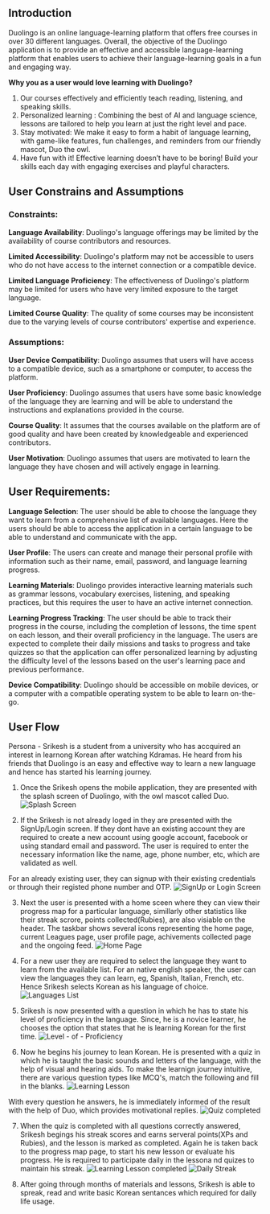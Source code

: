 ## Introduction
Duolingo is an online language-learning platform that offers free courses in over 30 different languages. Overall, the objective of the Duolingo application is to provide an effective and accessible language-learning platform that enables users to achieve their language-learning goals in a fun and engaging way.

**Why you as a user would love learning with Duolingo?**
1. Our courses effectively and efficiently teach reading, listening, and speaking skills.
2. Personalized learning : Combining the best of AI and language science, lessons are tailored to help you learn at just the right level and pace.
3. Stay motivated: We make it easy to form a habit of language learning, with game-like features, fun challenges, and reminders from our friendly mascot, Duo the owl.
4. Have fun with it! Effective learning doesn’t have to be boring! Build your skills each day with engaging exercises and playful characters.

## User Constrains and Assumptions
### Constraints:
**Language Availability**: Duolingo's language offerings may be limited by the availability of course contributors and resources.

**Limited Accessibility**: Duolingo's platform may not be accessible to users who do not have access to the internet connection or a compatible device.

**Limited Language Proficiency**: The effectiveness of Duolingo's platform may be limited for users who have very limited exposure to the target language.

**Limited Course Quality**: The quality of some courses may be inconsistent due to the varying levels of course contributors' expertise and experience.

### Assumptions:
**User Device Compatibility**: Duolingo assumes that users will have access to a compatible device, such as a smartphone or computer, to access the platform.

**User Proficiency**: Duolingo assumes that users have some basic knowledge of the language they are learning and will be able to understand the instructions and explanations provided in the course.

**Course Quality**: It assumes that the courses available on the platform are of good quality and have been created by knowledgeable and experienced contributors.

**User Motivation**: Duolingo assumes that users are motivated to learn the language they have chosen and will actively engage in learning.

## User Requirements:
**Language Selection**: The user should be able to choose the language they want to learn from a comprehensive list of available languages. Here the users should be able to access the application in a certain language to be able to understand and communicate with the app.

**User Profile**: The users can create and manage their personal profile with information such as their name, email, password, and language learning progress.

**Learning Materials**: Duolingo provides interactive learning materials such as grammar lessons, vocabulary exercises, listening, and speaking practices, but this requires the user to have an active internet connection.

**Learning Progress Tracking**: The user should be able to track their progress in the course, including the completion of lessons, the time spent on each lesson, and their overall proficiency in the language. The users are expected to complete their daily missions and tasks to progress and take quizzes so that the application can offer personalized learning by adjusting the difficulty level of the lessons based on the user's learning pace and previous performance.

**Device Compatibility**: Duolingo should be accessible on mobile devices, or a computer with a compatible operating system to be able to learn on-the-go.


## User Flow
Persona - Srikesh is a student from a university who has accquired an interest in learnong Korean after watching Kdramas. He heard from his friends that Duolingo is an easy and effective way to learn a new language and hence has started his learning journey.

1. Once the Srikesh opens the mobile application, they are presented with the splash screen of Duolingo, with the owl mascot called Duo. ![Splash Screen](Images\splash-scrren.jpeg)

2. If the Srikesh is not already loged in they are presented with the SignUp/Login screen. If they dont have an existing account they are required to create a new account using google account, facebook or using standard email and password. The user is required to enter the necessary information like the name, age, phone number, etc, which are validated as well. 

For an already existing user, they can signup with their existing credentials or through their registed phone number and OTP.
![SignUp or Login Screen](Images\signup-login.jpeg)

3. Next the user is presented with a home sceen where they can view their progress map for a particular language, simillarly other statistics like their streak scrore, points collected(Rubies), are also visiable on the header. 
The taskbar shows several icons representing the home page, current Leagues page, user profile page, achivements collected page and the ongoing feed.
![Home Page](Images\progress-map.jpeg)

4. For a new user they are required to select the language they want to learn from the available list. For an native english speaker, the user can view the languages they can learn, eg, Spanish, Italian, French, etc.
Hence Srikesh selects Korean as his language of choice.
![Languages List](Images\Language-choice.jpeg)

5. Srikesh is now presented with a question in which he has to state his level of proficiency in the language. Since, he is a novice learner, he chooses the option that states that he is learning Korean for the first time.
![Level - of - Proficiency](Images\level-of-proficiency.jpeg)

6. Now he begins his journey to lean Korean. He is presented with a quiz in which he is taught the basic sounds and letters of the language, with the help of visual and hearing aids. To make the learnign journey intuitive, there are various question types like MCQ's, match the following and fill in the blanks.
![Learning Lesson](Images\Quiz.jpeg)

With every question he answers, he is immediately informed of the result with the help of Duo, which provides motivational replies. 
![Quiz completed](Images\game-won.jpeg)

7. When the quiz is completed with all questions correctly answered, Srikesh begings his streak scores and earns serveral points(XPs and Rubies), and the lesson is marked as completed. Again he is taken back to the progress map page, to start his new lesson or evaluate his progress. He is required to participate daily in the lessona nd quizes to maintain his streak. ![Learning Lesson completed](Images\lesson-over.jpeg)
![Daily Streak](Images\daily-mission.jpeg)

8. After going through months of materials and lessons, Srikesh is able to spreak, read and write basic Korean sentances which required for daily life usage.
